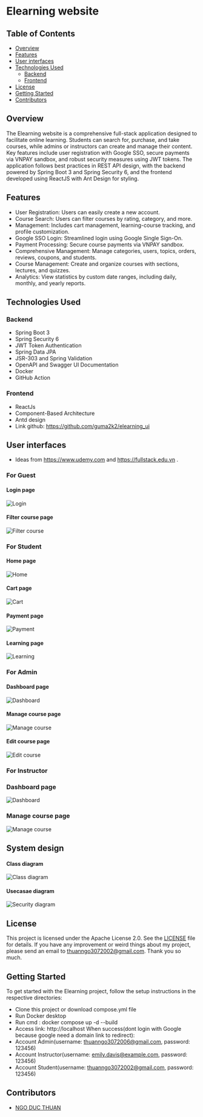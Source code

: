 # Elearning website

## Table of Contents

- [Overview](#overview)
- [Features](#features)
- [User interfaces](#user-interfaces)
- [Technologies Used](#technologies-used)
    - [Backend](#backend)
    - [Frontend](#frontend)
- [License](#license)
- [Getting Started](#getting-started)
- [Contributors](#contributors)

## Overview

The Elearning website is a comprehensive full-stack application designed to facilitate online learning. Students can search for, purchase, and take courses, while admins or instructors can create and manage their content. Key features include user registration with Google SSO, secure payments via VNPAY sandbox, and robust security measures using JWT tokens. The application follows best practices in REST API design, with the backend powered by Spring Boot 3 and Spring Security 6, and the frontend developed using ReactJS with Ant Design for styling.

## Features
- User Registration: Users can easily create a new account.
- Course Search: Users can filter courses by rating, category, and more.
- Management: Includes cart management, learning-course tracking, and profile customization.
- Google SSO Login: Streamlined login using Google Single Sign-On.
- Payment Processing: Secure course payments via VNPAY sandbox.
- Comprehensive Management: Manage categories, users, topics, orders, reviews, coupons, and students.
- Course Management: Create and organize courses with sections, lectures, and quizzes.
- Analytics: View statistics by custom date ranges, including daily, monthly, and yearly reports.

## Technologies Used

### Backend 

- Spring Boot 3
- Spring Security 6
- JWT Token Authentication
- Spring Data JPA
- JSR-303 and Spring Validation
- OpenAPI and Swagger UI Documentation
- Docker
- GitHub Action

### Frontend 

- ReactJs
- Component-Based Architecture
- Antd design
- Link github: https://github.com/guma2k2/elearning_ui
## User interfaces
- Ideas from https://www.udemy.com and https://fullstack.edu.vn .
### For Guest

#### Login page
![Login](screenshots/guess/login.png)

#### Filter course page
![Filter course](screenshots/guess/filter-course.png)


### For Student

#### Home page
![Home](screenshots/student/home.png)

#### Cart page
![Cart](screenshots/student/cart.png)

#### Payment page
![Payment](screenshots/student/payment.png)

#### Learning page
![Learning](screenshots/student/learning-course.png)

### For Admin 

#### Dashboard page
![Dashboard](screenshots/admin/dashboard.png)

#### Manage course page
![Manage course](screenshots/admin/manage-course-admin.png)

#### Edit course page
![Edit course](screenshots/admin/couse-edit.png)


### For Instructor

### Dashboard page 
![Dashboard](screenshots/instructor/dashboard-instructor.png)

### Manage course page
![Manage course](screenshots/instructor/manage-course-instructor.png)


## System design

#### Class diagram
![Class diagram](screenshots/class-diagram.drawio.svg)

#### Usecasae diagram
![Security diagram](screenshots/usecase-diagram.png)





## License

This project is licensed under the Apache License 2.0. See the [LICENSE](LICENSE) file for details.
If you have any improvement or weird things about my project, please send an email to thuanngo3072002@gmail.com. Thank you so much.

## Getting Started

To get started with the Elearning project, follow the setup instructions in the respective directories:
- Clone this project or download compose.yml file
- Run Docker desktop
- Run cmd : docker compose up -d --build
- Access link:  http://localhost
When success(dont login with Google because google need a domain link to redirect):
- Account Admin(username: thuanngo3072006@gmail.com, password: 123456)
- Account Instructor(username: emily.davis@example.com, password: 123456)
- Account Student(username: thuanngo3072002@gmail.com, password: 123456) 
## Contributors

- [NGO DUC THUAN](https://github.com/guma2k2)


